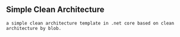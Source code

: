## Simple Clean Architecture

    a simple clean architecture template in .net core based on clean architecture by blob.
